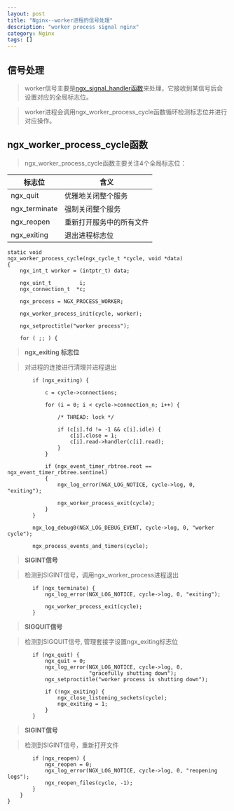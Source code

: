 ```yaml
---
layout: post
title: "Nginx--worker进程的信号处理"
description: "worker process signal nginx"
category: Nginx
tags: []
---
```



信号处理
---
>worker信号主要是[ngx_signal_handler函数](http://don6hao.github.io/blog/2015/01/04/nginx-init-signal.html)来处理，它接收到某信号后会设置对应的全局标志位。

>worker进程会调用ngx_worker_process_cycle函数循环检测标志位并进行对应操作。

ngx_worker_process_cycle函数
---

>ngx_worker_process_cycle函数主要关注4个全局标志位：

>
|        标志位      |      含义          |
| ------------------ | ------------------ |
| ngx_quit           | 优雅地关闭整个服务 |
| ngx_terminate      | 强制关闭整个服务   |
| ngx_reopen         | 重新打开服务中的所有文件 |
| ngx_exiting        | 退出进程标志位 |

    static void
    ngx_worker_process_cycle(ngx_cycle_t *cycle, void *data)
    {
        ngx_int_t worker = (intptr_t) data;

        ngx_uint_t         i;
        ngx_connection_t  *c;

        ngx_process = NGX_PROCESS_WORKER;

        ngx_worker_process_init(cycle, worker);

        ngx_setproctitle("worker process");

        for ( ;; ) {

>**ngx_exiting 标志位**
    
>对进程的连接进行清理并进程退出

            if (ngx_exiting) {

                c = cycle->connections;

                for (i = 0; i < cycle->connection_n; i++) {

                    /* THREAD: lock */

                    if (c[i].fd != -1 && c[i].idle) {
                        c[i].close = 1;
                        c[i].read->handler(c[i].read);
                    }
                }

                if (ngx_event_timer_rbtree.root == ngx_event_timer_rbtree.sentinel)
                {
                    ngx_log_error(NGX_LOG_NOTICE, cycle->log, 0, "exiting");

                    ngx_worker_process_exit(cycle);
                }
            }

            ngx_log_debug0(NGX_LOG_DEBUG_EVENT, cycle->log, 0, "worker cycle");

            ngx_process_events_and_timers(cycle);

> **SIGINT信号**

> 检测到SIGINT信号，调用ngx_worker_process进程退出

            if (ngx_terminate) {
                ngx_log_error(NGX_LOG_NOTICE, cycle->log, 0, "exiting");

                ngx_worker_process_exit(cycle);
            }

> **SIGQUIT信号**

> 检测到SIGQUIT信号, 管理套接字设置ngx_exiting标志位

            if (ngx_quit) {
                ngx_quit = 0;
                ngx_log_error(NGX_LOG_NOTICE, cycle->log, 0,
                              "gracefully shutting down");
                ngx_setproctitle("worker process is shutting down");

                if (!ngx_exiting) {
                    ngx_close_listening_sockets(cycle);
                    ngx_exiting = 1;
                }
            }

> **SIGINT信号**

> 检测到SIGINT信号，重新打开文件

            if (ngx_reopen) {
                ngx_reopen = 0;
                ngx_log_error(NGX_LOG_NOTICE, cycle->log, 0, "reopening logs");
                ngx_reopen_files(cycle, -1);
            }
        }
    }

